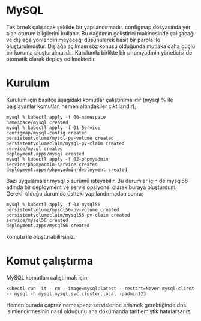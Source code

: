 # MySQL
Tek örnek çalışacak şekilde bir yapılandırmadır. configmap dosyasında yer alan oturum bilgilerini kullanır. Bu dağıtımın geliştirici makinesinde çalışacağı ve dış ağa yönlendirilmeyeceği düşünülerek basit bir parola ile oluşturulmuştur. Dış ağa açılması söz konusu olduğunda mutlaka daha güçlü bir koruma oluşturulmalıdır.
Kurulumla birlikte bir phpmyadmin yöneticisi de otomatik olarak deploy edilmektedir.
# Kurulum
Kurulum için basitçe aşağıdaki komutlar çalıştırılmalıdır (mysql % ile baişlayanlar komutlar, hemen altındakiler çıktılarıdır);
```console
mysql % kubectl apply -f 00-namespace 
namespace/mysql created
mysql % kubectl apply -f 01-Service  
configmap/mysql-config created
persistentvolume/mysql-pv-volume created
persistentvolumeclaim/mysql-pv-claim created
service/mysql created
deployment.apps/mysql created
mysql % kubectl apply -f 02-phpmyadmin 
service/phpmyadmin-service created
deployment.apps/phpmyadmin-deployment created
```

Bazı uygulamalar mysql 5 sürümü isteyebilir. Bu durumlar için de mysql56 adında bir deployment ve servis opsiyonel olarak buraya oluşturdum. Gerekli olduğu durumda üstteki yapılandırmadan sonra;
```console
mysql % kubectl apply -f 03-mysql56 
persistentvolume/mysql56-pv-volume created
persistentvolumeclaim/mysql56-pv-claim created
service/mysql56 created
deployment.apps/mysql56 created
````
komutu ile oluşturabilirsiniz.
# Komut çalıştırma
 MySQL komutları çalıştırmak için;
```console
kubectl run -it --rm --image=mysql:latest --restart=Never mysql-client -- mysql -h mysql.mysql.svc.cluster.local -padmin123
```
Hemen burada çapraz namespace servislerine erişmek gerektiğinde dns isimlendirmesinin nasıl olduğunu ana dökümanda tariflemiştik hatırlarsanız.